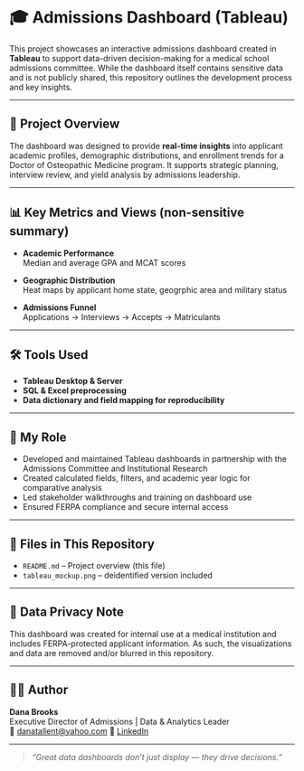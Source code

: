 # 🎓 Admissions Dashboard (Tableau)

This project showcases an interactive admissions dashboard created in **Tableau** to support data-driven decision-making for a medical school admissions committee. While the dashboard itself contains sensitive data and is not publicly shared, this repository outlines the development process and key insights.

---

## 🎯 Project Overview

The dashboard was designed to provide **real-time insights** into applicant academic profiles, demographic distributions, and enrollment trends for a Doctor of Osteopathic Medicine program. It supports strategic planning, interview review, and yield analysis by admissions leadership.

---

## 📊 Key Metrics and Views (non-sensitive summary)

- **Academic Performance**  
  Median and average GPA and MCAT scores

- **Geographic Distribution**  
  Heat maps by applicant home state, geogrphic area and military status

- **Admissions Funnel**  
  Applications → Interviews → Accepts → Matriculants

---

## 🛠️ Tools Used

- **Tableau Desktop & Server**
- **SQL & Excel preprocessing**
- **Data dictionary and field mapping for reproducibility**

---

## 🙋 My Role

- Developed and maintained Tableau dashboards in partnership with the Admissions Committee and Institutional Research
- Created calculated fields, filters, and academic year logic for comparative analysis
- Led stakeholder walkthroughs and training on dashboard use
- Ensured FERPA compliance and secure internal access

---

## 📎 Files in This Repository

- `README.md` – Project overview (this file)
- `tableau_mockup.png` – deidentified version included


---

## 🚫 Data Privacy Note

This dashboard was created for internal use at a medical institution and includes FERPA-protected applicant information. As such, the visualizations and data are removed and/or blurred in this repository.

---

## 👩‍💼 Author

**Dana Brooks**  
Executive Director of Admissions | Data & Analytics Leader  
📧 danatallent@yahoo.com 
🔗 [LinkedIn](www.linkedin.com/in/dana-tallent-brooks-a15977a0)

---

> *“Great data dashboards don’t just display — they drive decisions.”*

